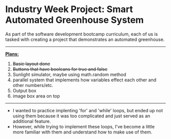 <h1>Industry Week Project: Smart Automated Greenhouse System</h1>
As part of the software development bootcamp curriculum, each of us is tasked with creating a project that demonstrates an automated greenhouse.
<br>
<hr>
<strong><u>Plans:</u></strong>
<ol>
<li><s>Basic layout done</s></li>
<li><s> Buttons that have booleans for true and false</s></li>
<li>Sunlight simulator, maybe using math.random method</li>
<li>parallel system that implements how variables effect each other and other numbers/etc. </li>
<li>Output box</li>
<li>image box area on top</li>
</ol> 
<hr>


- I wanted to practice implenting 'for' and 'while' loops, but ended up not using them because it was too complicated and just served as an additional feature.
- However, while trying to implement these loops, I've become a little more familiar with them and understand how to make use of them.
